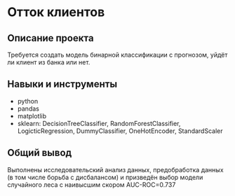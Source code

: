 # Отток клиентов
## Описание проекта
Требуется создать модель бинарной классификации с прогнозом, уйдёт ли клиент из банка или нет.
## Навыки и инструменты
* python
* pandas
* matplotlib
* sklearn: DecisionTreeClassifier, RandomForestClassifier, LogicticRegression, DummyClassifier, OneHotEncoder, StandardScaler

## Общий вывод

Выполнены исследовательский анализ данных, предобработка данных (в том числе борьба с дисбалансом) и призведён выбор модели случайного леса с наивысшим скором AUC-ROC=0.737


